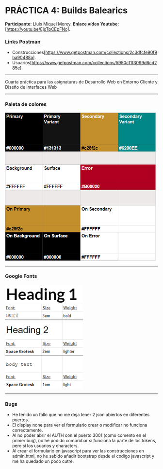 # PRÁCTICA 4: Builds Balearics

**Participante:** Lluís Miquel Morey.
**Enlace vídeo Youtube:** [https://youtu.be/EjoTpCEpFNo].

### Links Postman

- Construcciones[https://www.getpostman.com/collections/2c3dfcfe90f9ba90488a].
- Usuarios[https://www.getpostman.com/collections/5950c11f3099d6cd285e].
_ _ _
Cuarta práctica para las asignaturas de Desarrollo Web en Entorno Cliente y Diseño de Interfaces Web
_ _ _
### Paleta de colores
![Paleta de colores utilizada](/src/images/paleta.png)
_ _ _
### Google Fonts
![Fuentes de letra utilizadas](/src/images/fuentes.png)

_ _ _
### Bugs
- He tenido un fallo que no me deja tener 2 json abiertos en diferentes puertos.
- El display none para ver el formulario crear o modificar no funciona correctamente.
- Al no poder abrir el AUTH con el puerto 3001 (como comento en el primer bug), no he podido comprobar si funciona la parte de los tokens, pero si los usuarios y characters.
- Al crear el formulario en javascript para ver las construcciones en admin.html, no he sabido añadir bootstrap desde el codigo javascript y me ha quedado un poco cutre.
